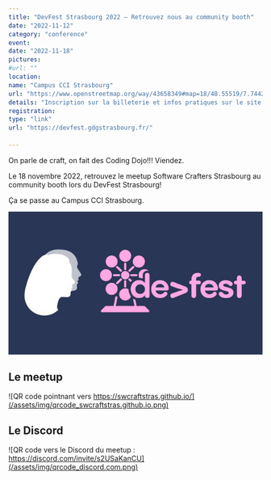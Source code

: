 ```yaml
---
title: "DevFest Strasbourg 2022 — Retrouvez nous au community booth"
date: "2022-11-12"
category: "conference"
event:
date: "2022-11-18"
pictures:
#url: ""
location:
name: "Campus CCI Strasbourg"
url: "https://www.openstreetmap.org/way/43658349#map=18/48.55519/7.74425&layers=N"
details: "Inscription sur la billeterie et infos pratiques sur le site du DevFest Strasbourg."
registration:
type: "link"
url: "https://devfest.gdgstrasbourg.fr/"

---
```


On parle de craft, on fait des Coding Dojo!!! Viendez.

Le 18 novembre 2022, retrouvez le meetup Software Crafters Strasbourg au community booth lors du DevFest Strasbourg!

Ça se passe au Campus CCI Strasbourg.

![Logo de Software Crafters Strasboug et du DevFest Strasbourg l'un à côté de l'autre](/assets/img/event-swcraftsxb-devfest-2022.jpeg)

## Le meetup

![QR code pointnant vers https://swcraftstras.github.io/](/assets/img/qrcode_swcraftstras.github.io.png)

## Le Discord                                                                                                   

![QR code vers le Discord du meetup : https://discord.com/invite/s2USaKanCU](/assets/img/qrcode_discord.com.png)
